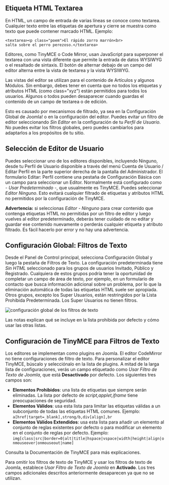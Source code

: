 <!-- Filename: Entering_raw_HTML_in_editors / Display title: Filtros HTML  -->

## Etiqueta HTML Textarea

En HTML, un campo de entrada de varias líneas se conoce como textarea. Cualquier texto entre las etiquetas de apertura y cierre se muestra como texto que puede contener marcado HTML. Ejemplo:
```
<textarea><p class="poem">El rápido zorro marrón<br>
salta sobre el perro perezoso.</textarea>
```
Editores, como TinyMCE o Code Mirror, usan JavaScript para superponer el textarea con una vista diferente que permite la entrada de datos WYSIWYG o el resaltado de sintaxis. El botón de alternar debajo de un campo del editor alterna entre la vista de textarea y la vista WYSIWYG.

Las vistas del editor se utilizan para el contenido de Artículos y algunos Módulos. Sin embargo, debes tener en cuenta que no todos los etiquetas y atributos HTML (como class="xyz") están permitidos para todos los usuarios. Algunos o todos pueden desaparecer cuando guardas el contenido de un campo de textarea o de edición.

Esto es causado por mecanismos de filtrado, ya sea en la Configuración Global de Joomla! o en la configuración del editor. Puedes evitar un filtro de editor seleccionando *Sin Editor* en la configuración de tu *Perfil de Usuario*. No puedes evitar los filtros globales, pero puedes cambiarlos para adaptarlos a los propósitos de tu sitio.

## Selección de Editor de Usuario

Puedes seleccionar uno de los editores disponibles, incluyendo Ninguno, desde tu Perfil de Usuario disponible a través del menú Cuenta de Usuario / Editar Perfil en la parte superior derecha de la pantalla del Administrador. El formulario Editar: Perfil contiene una pestaña de Configuración Básica con un campo para seleccionar un Editor. Normalmente está configurado como *- Usar Predeterminado -*, que usualmente es TinyMCE. Puedes seleccionar *Editor Ninguno*. Esto evitará cualquier filtrado de etiquetas y atributos HTML no permitidos por la configuración de TinyMCE.

**Advertencia:** si seleccionas *Editor - Ninguno* para crear contenido que contenga etiquetas HTML no permitidas por un filtro de editor y luego vuelves al editor predeterminado, deberás tener cuidado de no editar y guardar ese contenido nuevamente o perderás cualquier etiqueta y atributo filtrado. Es fácil hacerlo por error y no hay una advertencia.

## Configuración Global: Filtros de Texto

Desde el Panel de Control principal, selecciona Configuración Global y luego la pestaña de Filtros de Texto. La configuración predeterminada tiene *Sin HTML* seleccionado para los grupos de usuarios Invitado, Público y Registrado. Cualquiera de estos grupos podría tener la oportunidad de completar un campo de área de texto, por ejemplo, en un formulario de contacto que busca información adicional sobre un problema, por lo que la eliminación automática de todas las etiquetas HTML suele ser apropiada. Otros grupos, excepto los Super Usuarios, están restringidos por la Lista Prohibida Predeterminada. Los Super Usuarios no tienen filtros.

![configuración global de los filtros de texto](../../../en/images/configuration/global-configuration-filters-tab.png)

Las notas explican qué se incluye en la lista prohibida por defecto y cómo usar las otras listas.

## Configuración de TinyMCE para Filtros de Texto

Los editores se implementan como plugins en Joomla. El editor CodeMirror no tiene configuraciones de filtro de texto. Para personalizar el editor TinyMCE, búscalo y selecciónalo en la lista de plugins. A mitad de la larga lista de configuraciones, verás un campo etiquetado como *Usar Filtro de Texto de Joomla*, que está **Desactivado** por defecto. Los siguientes tres campos son:
* **Elementos Prohibidos**: una lista de etiquetas que siempre serán eliminadas. La lista por defecto de *script,applet,iframe* tiene preocupaciones de seguridad.
* **Elementos Válidos**: usa esta lista para limitar las etiquetas válidas a un subconjunto de todas las etiquetas HTML comunes. Ejemplo: `a[href|target=_blank],strong/b,div[align],br`
* **Elementos Válidos Extendidos**: usa esta lista para añadir un elemento al conjunto de reglas existentes por defecto o para modificar un elemento en el conjunto de reglas por defecto. Ejemplo: `img[class|src|border=0|alt|title|hspace|vspace|width|height|align|onmouseover|onmouseout|name]`

Consulta la Documentación de TinyMCE para más explicaciones.

Para omitir los filtros de texto de TinyMCE y usar los filtros de texto de Joomla, establece *Usar Filtro de Texto de Joomla* en **Activado**. Los tres campos adicionales descritos anteriormente desaparecen ya que no se utilizan.

